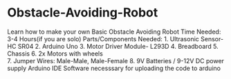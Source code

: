 # Obstacle-Avoiding-Robot
Learn how to make your own Basic Obstacle Avoiding Robot
Time Needed: 3-4 Hours(if you are solo)
Parts/Components Needed: 1. Ultrasonic Sensor- HC SR04 
                         2. Arduino Uno 
                         3. Motor Driver Module- L293D 
                         4. Breadboard 
                         5. Chassis 
                         6. 2x Motors with wheels  
                         7. Jumper Wires: Male-Male, Male-Female 
                         8. 9V Batteries / 9-12V DC power supply
Arduino IDE Software necesssary for uploading the code to arduino

